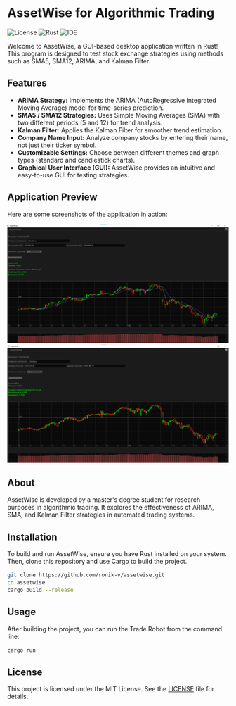 # AssetWise for Algorithmic Trading
![License](https://img.shields.io/github/license/Ileriayo/markdown-badges?style=for-the-badge)
![Rust](https://img.shields.io/badge/rust-%23000000.svg?style=for-the-badge&logo=rust&logoColor=white)
![IDE](https://img.shields.io/badge/IDE-RustRover%202024.1-blue.svg?style=flat-square)

Welcome to AssetWise, a GUI-based desktop application written in Rust! This program is designed to test stock exchange strategies using methods such as SMA5, SMA12, ARIMA, and Kalman Filter.

## Features

- **ARIMA Strategy:** Implements the ARIMA (AutoRegressive Integrated Moving Average) model for time-series prediction.
- **SMA5 / SMA12 Strategies:** Uses Simple Moving Averages (SMA) with two different periods (5 and 12) for trend analysis.
- **Kalman Filter:** Applies the Kalman Filter for smoother trend estimation.
- **Company Name Input:** Analyze company stocks by entering their name, not just their ticker symbol.
- **Customizable Settings:** Choose between different themes and graph types (standard and candlestick charts).
- **Graphical User Interface (GUI):** AssetWise provides an intuitive and easy-to-use GUI for testing strategies.

## Application Preview

Here are some screenshots of the application in action:

![Test 1](images/test_1.png)
![Test 2](images/test_2.png)

## About

AssetWise is developed by a master's degree student for research purposes in algorithmic trading. It explores the effectiveness of ARIMA, SMA, and Kalman Filter strategies in automated trading systems.

## Installation

To build and run AssetWise, ensure you have Rust installed on your system. Then, clone this repository and use Cargo to build the project.

```bash
git clone https://github.com/ronik-v/assetwise.git
cd assetwise
cargo build --release
```

## Usage
After building the project, you can run the Trade Robot from the command line:
```bash
cargo run
```

## License
This project is licensed under the MIT License. See the [LICENSE](LICENSE) file for details.